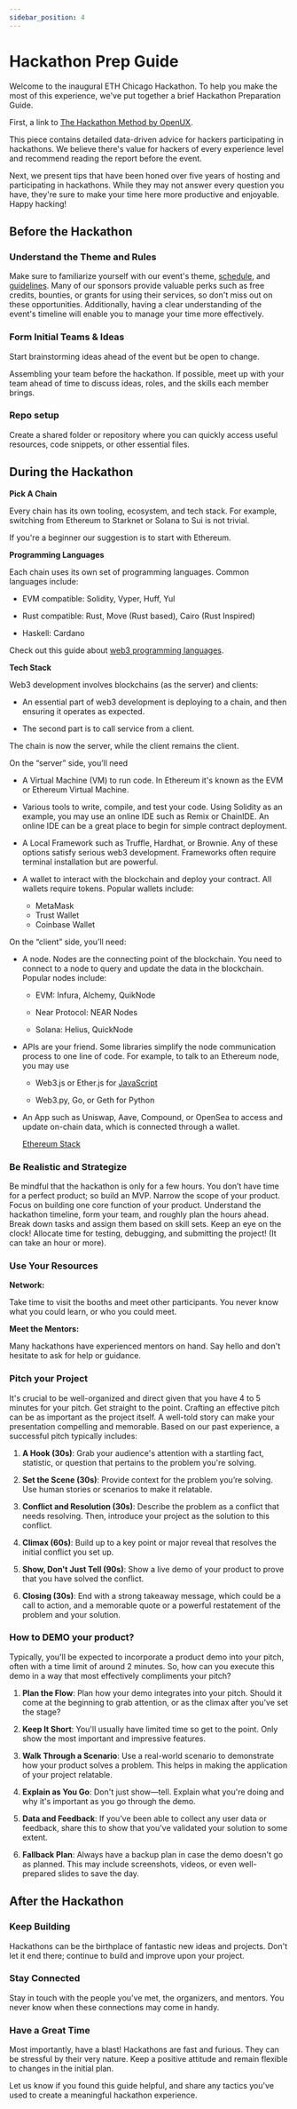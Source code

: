 ```yaml
---
sidebar_position: 4
---
```


# Hackathon Prep Guide

Welcome to the inaugural ETH Chicago Hackathon. 
To help you make the most of this experience, we've put together a brief Hackathon Preparation Guide. 

First, a link to [The Hackathon Method by OpenUX](https://mirror.xyz/openux.eth/Z9CkF5Np4usTAt393Snq-fLN6BfZQkj-5_o6dy-XGoE).

This piece contains detailed data-driven advice for hackers participating in hackathons. 
We believe there's value for hackers of every experience level and recommend reading the report before the event.

Next, we present tips that have been honed over five years of hosting and participating in hackathons. 
While they may not answer every question you have, they're sure to make your time here more productive and enjoyable. 
Happy hacking!

## Before the Hackathon

### Understand the Theme and Rules

Make sure to familiarize yourself with our event's theme, [schedule](https://taikai.network/ethchicago/hackathons/ETHChicagoHackathon2023/timeline), and [guidelines](https://taikai.network/ethchicago/hackathons/ETHChicagoHackathon2023/rules). 
Many of our sponsors provide valuable perks such as free credits, bounties, or grants for using their services, so don't miss out on these opportunities. 
Additionally, having a clear understanding of the event's timeline will enable you to manage your time more effectively.

### Form Initial Teams & Ideas

Start brainstorming ideas ahead of the event but be open to change.

Assembling your team before the hackathon. 
If possible, meet up with your team ahead of time to discuss ideas, roles, and the skills each member brings.

### Repo setup

Create a shared folder or repository where you can quickly access useful resources, code snippets, or other essential files.

## During the Hackathon

**Pick A Chain**

Every chain has its own tooling, ecosystem, and tech stack. 
For example, switching from Ethereum to Starknet or Solana to Sui is not trivial.

If you're a beginner our suggestion is to start with Ethereum.

**Programming Languages**

Each chain uses its own set of programming languages. Common languages include:

* EVM compatible: Solidity, Vyper, Huff, Yul 

* Rust compatible: Rust, Move (Rust based), Cairo (Rust Inspired)

* Haskell: Cardano

Check out this guide about [web3 programming languages](https://www.alchemy.com/overviews/web3-programming-languages#8-haskell).

**Tech Stack**

Web3 development involves blockchains (as the server) and clients:

* An essential part of web3 development is deploying to a chain, and then ensuring it operates as expected.

* The second part is to call service from a client.

The chain is now the server, while the client remains the client.

On the “server” side, you’ll need

* A Virtual Machine (VM) to run code. 
In Ethereum it's known as the EVM or Ethereum Virtual Machine.

* Various tools to write, compile, and test your code. 
Using Solidity as an example, you may use an online IDE such as Remix or ChainIDE. An online IDE can be a great place to begin for simple contract deployment. 
            
* A Local Framework such as Truffle, Hardhat, or Brownie.
Any of these options satisfy serious web3 development. 
Frameworks often require terminal installation but are powerful.

* A wallet to interact with the blockchain and deploy your contract. 
All wallets require tokens. 
Popular wallets include:
    - MetaMask
    - Trust Wallet
    - Coinbase Wallet

On the “client” side, you’ll need:
    
* A node. Nodes are the connecting point of the blockchain. You need to connect to a node to query and update the data in the blockchain. Popular nodes include: 
    * EVM: Infura, Alchemy, QuikNode

    * Near Protocol: NEAR Nodes
    
    * Solana: Helius, QuickNode

* APIs are your friend. Some libraries simplify the node communication process to one line of code. For example, to talk to an Ethereum node, you may use 
        
    * Web3.js or Ether.js for [JavaScript](https://ethereum.org/en/developers/docs/apis/javascript/#available-libraries)

    * Web3.py, Go, or Geth for Python

* An App such as Uniswap, Aave, Compound, or OpenSea to access and update on-chain data, which is connected through a wallet. 
        
    
    [Ethereum Stack](https://ethereum.org/en/developers/docs/ethereum-stack/)

### Be Realistic and Strategize

Be mindful that the hackathon is only for a few hours. 
You don’t have time for a perfect product; so build an MVP. 
Narrow the scope of your product. 
Focus on building one core function of your product. 
Understand the hackathon timeline, form your team, and roughly plan the hours ahead. 
Break down tasks and assign them based on skill sets. 
Keep an eye on the clock! 
Allocate time for testing, debugging, and submitting the project! (It can take an hour or more).

### Use Your Resources

**Network:** 

Take time to visit the booths and meet other participants. 
You never know what you could learn, or who you could meet.

**Meet the Mentors:** 

Many hackathons have experienced mentors on hand. 
Say hello and don't hesitate to ask for help or guidance.

### Pitch your Project

It's crucial to be well-organized and direct given that you have 4 to 5 minutes for your pitch.
Get straight to the point. 
Crafting an effective pitch can be as important as the project itself. 
A well-told story can make your presentation compelling and memorable. 
Based on our past experience, a successful pitch typically includes:

1. **A Hook (30s)**: Grab your audience's attention with a startling fact, statistic, or question that pertains to the problem you're solving.

2. **Set the Scene (30s)**: Provide context for the problem you’re solving. 
Use human stories or scenarios to make it relatable.

3. **Conflict and Resolution (30s)**: Describe the problem as a conflict that needs resolving. 
Then, introduce your project as the solution to this conflict.

4. **Climax (60s)**: Build up to a key point or major reveal that resolves the initial conflict you set up.

5. **Show, Don't Just Tell (90s)**: Show a live demo of your product to prove that you have solved the conflict. 

6. **Closing (30s)**: End with a strong takeaway message, which could be a call to action, and a memorable quote or a powerful restatement of the problem and your solution.

### How to DEMO your product?

Typically, you'll be expected to incorporate a product demo into your pitch, often with a time limit of around 2 minutes. 
So, how can you execute this demo in a way that most effectively compliments your pitch?

1. **Plan the Flow**: Plan how your demo integrates into your pitch. 
Should it come at the beginning to grab attention, or as the climax after you've set the stage?

2. **Keep It Short**: You'll usually have limited time so get to the point. 
Only show the most important and impressive features.

3. **Walk Through a Scenario**: Use a real-world scenario to demonstrate how your product solves a problem. 
This helps in making the application of your project relatable.

4. **Explain as You Go**: Don't just show—tell. 
Explain what you're doing and why it's important as you go through the demo.

5. **Data and Feedback**: If you’ve been able to collect any user data or feedback, share this to show that you've validated your solution to some extent.

6. **Fallback Plan**: Always have a backup plan in case the demo doesn't go as planned. 
This may include screenshots, videos, or even well-prepared slides to save the day.

## After the Hackathon

### Keep Building

Hackathons can be the birthplace of fantastic new ideas and projects. 
Don't let it end there; continue to build and improve upon your project.

### Stay Connected

Stay in touch with the people you've met, the organizers, and mentors. 
You never know when these connections may come in handy.

### Have a Great Time

Most importantly, have a blast!
Hackathons are fast and furious.
They can be stressful by their very nature.
Keep a positive attitude and remain flexible to changes in the initial plan.

Let us know if you found this guide helpful, and share any tactics you've used to create a meaningful hackathon experience.